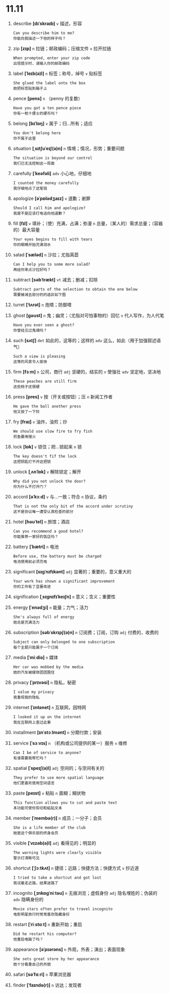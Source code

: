 # 11.11

1. describe **[dɪˈskraɪb]** `v` 描述，形容

   ```
   Can you describe him to me?
   你能向我描述一下他的样子吗？
   ```

2. zip **[zɪp]** `n` 拉链；邮政编码；压缩文件 `v` 拉开拉链

   ```
   When prompted, enter your zip code
   出现提示时，请输入你的邮政编码
   ```

3. label **[ˈleɪb(ə)l]** `n` 标签；称号，绰号 `v` 贴标签

   ```
   She glued the label onto the box
   她把标签贴到箱子上
   ```

4. pence **[pens]** `n` （penny 的复数）

   ```
   Have you got a ten pence piece
   你有一枚十便士的硬币吗？
   ```

5. belong **[bɪˈlɒŋ]** `v` 属于；归...所有；适应

   ```
   You don't belong here
   你不属于这里
   ```

6. situation **[ˌsɪtʃuˈeɪʃ(ə)n]** `n` 情境；情况，形势；重要问题

   ```
   The situation is beyond our control
   我们已无法控制这一局面
   ```

7. carefully **[ˈkeəfəli]** `adv` 小心地，仔细地

   ```
   I counted the money carefully
   我仔细地点了这笔钱
   ```

8. apologize **[əˈpɒlədʒaɪz]** `v` 道歉；谢罪

   ```
   Should I call him and apologize?
   我是不是应该打电话向他道歉？
   ```

9. fill **[fɪl]** `v` 填补；（使）充满，占满；弥漫 `n` 总量，（某人的）需求总量；（容器的）最大容量

   ```
   Your eyes begins to fill with tears
   你的眼睛开始充满泪水
   ```

10. salad **[ˈsæləd]** `n` 沙拉；尤指莴苣

    ```
    Can I help you to some more salad?
    再给你来点沙拉好吗？
    ```

11. subtract **[səbˈtrækt]** `vt` 减去；删减；扣除

    ```
    Subtract parts of the selection to obtain the one below
    需要被减去部分的的选区如下图
    ```

12. turret **[ˈtʌrət]** `n` 炮塔；防御塔

13. ghost **[ɡəʊst]** `n` 鬼；幽灵；（尤指对可怕事物的）回忆 `v` 代人写作，为人代笔

    ```
    Have you ever seen a ghost?
    你曾经见过鬼魂吗？
    ```

14. such **[sʌtʃ]** `det` 如此的，这等的；这样的 `adv` 这么，如此（用于加强叙述语气）

    ```
    Such a view is pleasing
    这等的风景令人愉快
    ```

15. firm **[fɜːm]** `n` 公司，商行 `adj` 坚硬的，结实的 `v` 使强壮 `adv` 坚定地，坚决地

    ```
    These peaches are still firm
    这些桃子还很硬
    ```

16. press **[pres]** `v` 按（开关或按钮）；压 `n` 新闻工作者

    ```
    He gave the ball another press
    他又按了一下铃
    ```

17. fry **[fraɪ]** `v` 油炸，油煎；炒

    ```
    We should use slow fire to fry fish
    煎鱼要用慢火
    ```

18. lock **[lɒk]** `v` 锁住；把...锁起来 `n` 锁

    ```
    The key doesn't fif the lock
    这把钥匙打不开这把锁
    ```

19. unlock **[ˌʌnˈlɒk]** `v` 解除锁定；解开

    ```
    Why did you not unlock the door?
    你为什么不打开门？
    ```

20. accord **[əˈkɔːd]** `v` 与...一致；符合 `n` 协议，条约

    ```
    That is not the only bit of the accord under scrutiny
    这不是协议唯一遭受认真检查的部分
    ```

21. hotel **[həʊˈtel]** `n` 旅馆；酒店

    ```
    Can you recommend a good hotel?
    你能推荐一家好的饭店吗？
    ```

22. battery **[ˈbætri]** `n` 电池

    ```
    Before use, the battery must be charged
    电池使用前必须充电
    ```

23. significant **[sɪɡˈnɪfɪkənt]** `adj` 显著的；重要的，意义重大的

    ```
    Your work has shown a significant improvement
    你的工作有了显著改进
    ```

24. signification **[ˌsɪɡnɪfɪˈkeɪʃn]** `n` 意义；含义；重要性

25. energy **[ˈenədʒi]** `n` 能量；力气；活力

    ```
    She's always full of energy
    她总是充满活力
    ```

26. subscription **[səbˈskrɪpʃ(ə)n]** `n` 订阅费；订阅，订购 `adj` 付费的，收费的

    ```
    Subject can only belonged to one subscription
    每个主题只能属于一个订阅
    ```

27. media **[ˈmiːdiə]** `n` 媒体

    ```
    Her car was mobbed by the media
    她的汽车被媒体团团围住
    ```

28. privacy **[ˈprɪvəsi]** `n` 隐私，秘密

    ```
    I value my privacy
    我重视我的隐私
    ```

29. internet **[ˈɪntənet]** `n` 互联网，因特网

    ```
    I looked it up on the internet
    我在互联网上查过此事
    ```

30. installment **[ɪnˈstɔːlmənt]** `n` 分期付款；安装

31. service **[ˈsɜːvɪs]** `n` （机构或公司提供的某一）服务 `v` 维修

    ```
    Can I be of service to anyone?
    有谁需要我帮忙吗？
    ```

32. spatial **[ˈspeɪʃ(ə)l]** `adj` 空间的；与空间有关的

    ```
    They prefer to use more spatial language
    他们更喜欢使用空间语言
    ```

33. paste **[peɪst]** `v` 粘贴 `n` 面糊；糊状物

    ```
    This function allows you to cut and paste text
    本功能可使你剪切和粘贴文本
    ```

34. member **[ˈmembə(r)]** `n` 成员；一分子；会员

    ```
    She is a life member of the club
    她是这个俱乐部的终身会员
    ```

35. visible **[ˈvɪzəb(ə)l]** `adj` 看得见的；明显的

    ```
    The warning lights were clearly visible
    警示灯清晰可见
    ```

36. shortcut **[ˈʃɔːtkʌt]** `n` 捷径；近路；快捷方法；快捷方式 `v` 抄近道

    ```
    I tried to take a shortcut and got lost
    我试着走近路，结果迷路了
    ```

37. incognito **[ˌɪnkɒɡˈniːtəʊ]** `n` 无痕浏览；虚假身份 `adj` 隐名埋姓的；伪装的 `adv` 隐瞒身份的

    ```
    Movie stars often prefer to travel incognito
    电影明星旅行时常常喜欢隐藏身份
    ```

38. restart **[ˈriːstɑːt]** `n` 重新开始；重启

    ```
    Did he restart his computer?
    他重启电脑了吗？
    ```

39. appearance **[əˈpɪərəns]** `n` 外观，外表；演出；表面现象

    ```
    She sets great store by her appearance
    她十分看重自己的外貌
    ```

40. safari **[səˈfɑːri]** `n` 苹果浏览器

41. finder **[ˈfaɪndə(r)]** `n` 访达；发现者
